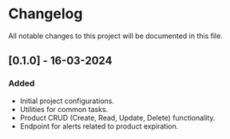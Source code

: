 # Changelog

All notable changes to this project will be documented in this file.

## [0.1.0] - 16-03-2024

### Added
- Initial project configurations.
- Utilities for common tasks.
- Product CRUD (Create, Read, Update, Delete) functionality.
- Endpoint for alerts related to product expiration.
